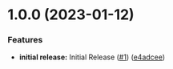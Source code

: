 # 1.0.0 (2023-01-12)


### Features

* **initial release:**  Initial Release ([#1](https://github.com/enterprise-cmcs/macpro-serverless-running-stages/issues/1)) ([e4adcee](https://github.com/enterprise-cmcs/macpro-serverless-running-stages/commit/e4adcee23b74a1f0348d633377e3ab5ff891ae62))
